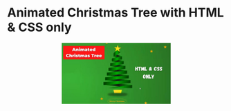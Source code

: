 # Animated Christmas Tree with HTML & CSS only
<div align="center">
  <img  src="./images/christmas tree.jpg" alt="animatedTree" width="50%" />

</div>
